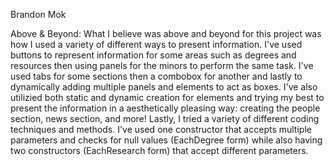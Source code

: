 Brandon Mok

Above & Beyond:
What I believe was above and beyond for this project was how I used a variety of different ways
to present information. I've used buttons to represent information for some areas such as degrees and resources then 
using panels for the minors to perform the same task. I've used tabs for some sections then 
a combobox for another and lastly to dynamically adding multiple panels and elements
to act as boxes. 
I've also utilizied both static and dynamic creation
for elements and trying my best to present the information in a aesthetically pleasing way: 
creating the people section, news section, and more!
Lastly, I tried a variety of different coding techniques and methods. 
I've used one constructor that accepts multiple parameters and checks for null values (EachDegree form) while also having
two constructors (EachResearch form) that accept different parameters.

